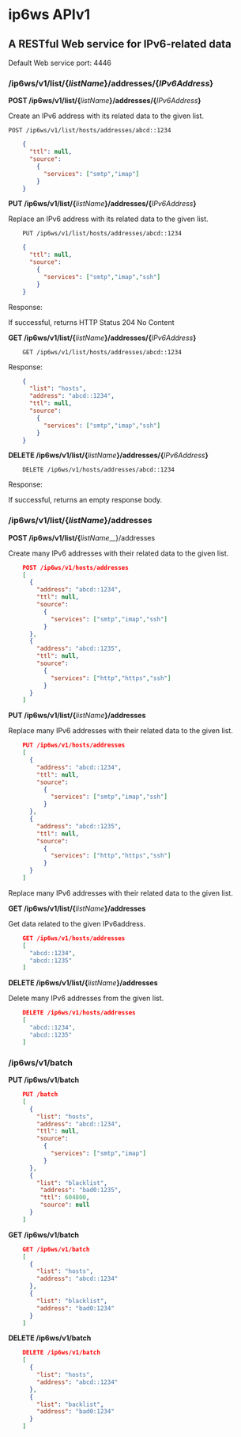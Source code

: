 # ip6ws APIv1

## A RESTful Web service for IPv6-related data

Default Web service port: 4446

### /ip6ws/v1/list/\{*listName*\}/addresses/{*IPv6Address*}

__POST /ip6ws/v1/list/\{__*listName*__\}/addresses/\{__*IPv6Address*__\}__

Create an IPv6 address with its related data to the given list.

    POST /ip6ws/v1/list/hosts/addresses/abcd::1234

```json
    {
      "ttl": null,
      "source":
        {
          "services": ["smtp","imap"]
        }
    }
```

__PUT /ip6ws/v1/list/\{__*listName*__\}/addresses/\{__*IPv6Address*__\}__

Replace an IPv6 address with its related data to the given list.

```
    PUT /ip6ws/v1/list/hosts/addresses/abcd::1234
```

```json
    {
      "ttl": null,
      "source":
        {
          "services": ["smtp","imap","ssh"]
        }
    }
```

Response:

If successful, returns HTTP Status 204 No Content

__GET /ip6ws/v1/list/\{__*listName*__\}/addresses/\{__*IPv6Address*__\}__

```
    GET /ip6ws/v1/list/hosts/addresses/abcd::1234
```

Response:

```json
    {
      "list": "hosts",
      "address": "abcd::1234",
      "ttl": null,
      "source":
        {
          "services": ["smtp","imap","ssh"]
        }
    }
```

__DELETE /ip6ws/v1/list/\{__*listName*__\}/addresses/\{__*IPv6Address*__\}__

```
    DELETE /ip6ws/v1/hosts/addresses/abcd::1234
```

Response:

If successful, returns an empty response body.

### /ip6ws/v1/list/\{*listName*\}/addresses

__POST /ip6ws/v1/list/\{__*listName*__\}/addresses

Create many IPv6 addresses with their related data to the given list.

```json
    POST /ip6ws/v1/hosts/addresses
    [
      {
        "address": "abcd::1234",
        "ttl": null,
        "source":
          {
            "services": ["smtp","imap","ssh"]
          }
      },
      {
        "address": "abcd::1235",
        "ttl": null,
        "source":
          {
            "services": ["http","https","ssh"]
          }
      }
    ]
```

__PUT /ip6ws/v1/list/\{__*listName*__\}/addresses__

Replace many IPv6 addresses with their related data to the given list.

```json
    PUT /ip6ws/v1/hosts/addresses
    [
      {
        "address": "abcd::1234",
        "ttl": null,
        "source":
          {
            "services": ["smtp","imap","ssh"]
          }
      },
      {
        "address": "abcd::1235",
        "ttl": null,
        "source":
          {
            "services": ["http","https","ssh"]
          }
      }
    ]
```

Replace many IPv6 addresses with their related data to the given list.

__GET /ip6ws/v1/list/\{__*listName*__\}/addresses__

Get data related to the given IPv6address.

```json
    GET /ip6ws/v1/hosts/addresses
    [
      "abcd::1234",
      "abcd::1235"
    ]
```

__DELETE /ip6ws/v1/list/\{__*listName*__\}/addresses__

Delete many IPv6 addresses from the given list.

```json
    DELETE /ip6ws/v1/hosts/addresses
    [
      "abcd::1234",
      "abcd::1235"
    ]
```

### /ip6ws/v1/batch

__PUT /ip6ws/v1/batch__

```json
    PUT /batch
    [
      {
        "list": "hosts",
        "address": "abcd::1234",
        "ttl": null,
        "source":
          {
            "services": ["smtp","imap"]
          }
      },
      {
        "list": "blacklist",
         "address": "bad0:1235",
         "ttl": 604800,
         "source": null
      }
    ]
```

__GET /ip6ws/v1/batch__

```json
    GET /ip6ws/v1/batch
    [
      {
        "list": "hosts",
        "address": "abcd::1234"
      },
      {
        "list": "blacklist",
        "address": "bad0:1234"
      }
    ]
```

__DELETE /ip6ws/v1/batch__

```json
    DELETE /ip6ws/v1/batch
    [
      {
        "list": "hosts",
        "address": "abcd::1234"
      },
      {
        "list": "backlist",
        "address": "bad0:1234"
      }
    ]
```

